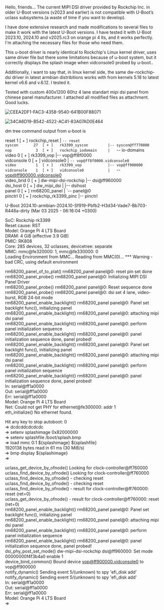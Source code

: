  Hello, friends...
     The current MIPI DSI driver provided by Rockchip Inc. in older U-Boot versions (v2023 and earlier) is not compatible with U-Boot’s uclass subsystems.(a waste of time if you want to develop). 
     
I have done extensive research and made modifications to several files to make it work with the latest U-Boot versions. I have tested it with U-Boot 2023.10, 2024.10 and v2025.rc3 on orange pi 4 lts, and it works perfectly. I'm attaching the necessary files for those who need them.
     
This u-boot driver is nearly identical to Rockchip's Linux kernel driver, uses same driver file but there some limitations because of u-boot system, but it correctly displays the splash image when vidconsole0 probed by u-boot..

Additionally, i want to say that, in linux kernel side, the same dw-rockchip-dsi driver in latest armbian distribitions works with from kernels 5.18 to latest kernel v6.6 and v.6.12. I tested it.

Tested with custom 400x1200 60hz 4 lane standart mipi dsi panel from chinese panel manufacturer. I attached all modified files as attachment. Good lucks.

![CEEA2DF1-FAC3-4358-9540-641B00F88071](https://github.com/user-attachments/assets/3a8308aa-f556-4663-9777-62f4a9f0b113)


![34CA6D19-B542-4522-AC41-83A07AD0E464](https://github.com/user-attachments/assets/ed0243c0-f983-4a25-8849-f84f97e2d8aa)


 dm tree command output from u-boot is 

 reset         1  [ + ]   rockchip_reset        |   `-- reset                                                               
 syscon       27  [ + ]   rk3399_syscon         |-- syscon@ff770000                                                         
 nop           3  [ + ]   rockchip_iodomain     |   `-- io-domains                                                          
 video         0  [ + ]   rk3399_vop            |-- vop@ff8f0000                                                            
 vidconsole    0  [ + ]   vidconsole0           |   `-- vop@ff8f0000.vidconsole0                                            
 video         1  [ + ]   rk3399_vop            |-- vop@ff900000                                                            
 vidconsole    1  [ + ]   vidconsole0           |   `-- vop@ff900000.vidconsole0                                            
 video_brid    0  [ + ]   dw-mipi-dsi-rockchip  |-- dsi@ff960000                                                            
 dsi_host      0  [ + ]   dw_mipi_dsi           |   |-- dsihost                                                             
 panel         0  [ + ]   rm68200_panel         |   `-- panel@0                                                             
 pinctrl       0  [ + ]   rockchip_rk3399_pinc  |-- pinctrl     

 U-Boot 2024.10-armbian-2024.10-Sf919-Pbfb2-H3d34-Vade7-Bb703-R448a-dirty (Mar 03 2025 - 06:16:04 +0300)                     
                                                                                                                            
SoC: Rockchip rk3399                                                                                                        
Reset cause: RST                                                                                                            
Model: Orange Pi 4 LTS Board                                                                                                
DRAM:  4 GiB (effective 3.9 GiB)                                                                                            
PMIC:  RK808                                                                                                                
Core:  285 devices, 32 uclasses, devicetree: separate                                                                       
MMC:   mmc@fe320000: 1, mmc@fe330000: 0                                                                                     
Loading Environment from MMC... Reading from MMC(0)... *** Warning - bad CRC, using default environment                     
                                                                                                                            
rm68200_panel_of_to_plat() rm68200_panel panel@0: reset pin set done                                                        
 rm68200_panel_probe() rm68200_panel panel@0: Initializing MIPI DSI Panel Driver                                            
 rm68200_panel_probe() rm68200_panel panel@0: Reset sequence done                                                           
 rm68200_panel_probe() rm68200_panel panel@0: dsi set 4 lane, video-burst, RGB 24-bit mode                                  
rm68200_panel_enable_backlight() rm68200_panel panel@0: Panel set backlight func(), initializing panel                      
rm68200_panel_enable_backlight() rm68200_panel panel@0: attaching mipi dsi panel                                            
rm68200_panel_enable_backlight() rm68200_panel panel@0: perform panel initialization sequence                               
rm68200_panel_enable_backlight() rm68200_panel panel@0: panel initialization sequence done, panel probed!                   
rm68200_panel_enable_backlight() rm68200_panel panel@0: Panel set backlight func(), initializing panel                      
rm68200_panel_enable_backlight() rm68200_panel panel@0: attaching mipi dsi panel                                            
rm68200_panel_enable_backlight() rm68200_panel panel@0: perform panel initialization sequence                               
rm68200_panel_enable_backlight() rm68200_panel panel@0: panel initialization sequence done, panel probed!                   
In:    serial@ff1a0000                                                                                                      
Out:   serial@ff1a0000                                                                                                      
Err:   serial@ff1a0000                                                                                                      
Model: Orange Pi 4 LTS Board                                                                                                
Net:   Could not get PHY for ethernet@fe300000: addr 1                                                                      
      eth_initialize() No ethernet found.                                                                                   
                                                                                                                            
                                                                                                                            
Hit any key to stop autoboot:  0                                                                                            
=> dcdcddcdcdcdc<INTERRUPT>                                                                                                 
=> setenv splashimage 0x82000000                                                                                            
=> setenv splashfile /boot/splash.bmp                                                                                       
=> load mmc 0:1 ${splashimage} ${splashfile}                                                                                
1920138 bytes read in 61 ms (30 MiB/s)                                                                                      
=> bmp display ${splashimage}                                                                                               
=> <INTERRUPT>           



uclass_get_device_by_ofnode() Looking for clock-controller@ff760000                                                         
uclass_find_device_by_ofnode() Looking for clock-controller@ff760000                                                        
uclass_find_device_by_ofnode()       - checking reset                                                                       
uclass_find_device_by_ofnode()       - checking reset                                                                       
uclass_find_device_by_ofnode()    - result for clock-controller@ff760000: reset (ret=0)                                     
uclass_get_device_by_ofnode()    - result for clock-controller@ff760000: reset (ret=0)                                      
rm68200_panel_enable_backlight() rm68200_panel panel@0: Panel set backlight func(), initializing panel                      
rm68200_panel_enable_backlight() rm68200_panel panel@0: attaching mipi dsi panel                                            
rm68200_panel_enable_backlight() rm68200_panel panel@0: perform panel initialization sequence                               
rm68200_panel_enable_backlight() rm68200_panel panel@0: panel initialization sequence done, panel probed!                   
dsi_phy_post_set_mode() dw-mipi-dsi-rockchip dsi@ff960000: Set mode 00000000f4f3b4a0 enable 1                               
  device_bind_common() Bound device vop@ff900000.vidconsole0 to vop@ff900000                                                
      notify_dynamic() Sending event 5/(unknown) to spy 'efi_disk add'                                                      
      notify_dynamic() Sending event 5/(unknown) to spy 'efi_disk add'                                                      
In:    serial@ff1a0000                                                                                                      
Out:   serial@ff1a0000                                                                                                      
Err:   serial@ff1a0000                                                                                                      
Model: Orange Pi 4 LTS Board  
=> 
